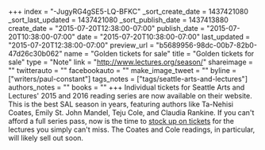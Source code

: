 +++
index = "-JugyRG4gSE5-LQ-BFKC"
_sort_create_date = 1437421080
_sort_last_updated = 1437421080
_sort_publish_date = 1437413880
create_date = "2015-07-20T12:38:00-07:00"
publish_date = "2015-07-20T10:38:00-07:00"
date = "2015-07-20T10:38:00-07:00"
last_updated = "2015-07-20T12:38:00-07:00"
preview_url = "b5689956-98dc-00b7-82b0-47d26c30b062"
name = "Golden tickets for sale"
title = "Golden tickets for sale"
type = "Note"
link = "http://www.lectures.org/season/"
shareimage = ""
twitterauto = ""
facebookauto = ""
make_image_tweet = ""
byline = ["writers/paul-constant"]
tags_notes = ["tags/seattle-arts-and-lectures"]
authors_notes = ""
books = ""
+++
Individual tickets for Seattle Arts and Lectures' 2015 and 2016 reading series are now available on their website. This is the best SAL season in years, featuring authors like Ta-Nehisi Coates, Emily St. John Mandel, Teju Cole, and Claudia Rankine. If you can't afford a full series pass, now is the time to [stock up on tickets](http://www.lectures.org/season/) for the lectures you simply can't miss. The Coates and Cole readings, in particular, will likely sell out soon.